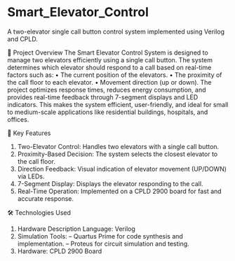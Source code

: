 # Smart_Elevator_Control
A two-elevator single call button control system implemented using Verilog and CPLD.

📜 Project Overview
The Smart Elevator Control System is designed to manage two elevators efficiently using a single call button. The system determines which elevator should respond to a call based on real-time factors such as:
•	The current position of the elevators.
•	The proximity of the call floor to each elevator.
•	Movement direction (up or down).
The project optimizes response times, reduces energy consumption, and provides real-time feedback through 7-segment displays and LED indicators. This makes the system efficient, user-friendly, and ideal for small to medium-scale applications like residential buildings, hospitals, and offices.

🚀 Key Features
1.	Two-Elevator Control: Handles two elevators with a single call button.
2.	Proximity-Based Decision: The system selects the closest elevator to the call floor.
3.	Direction Feedback: Visual indication of elevator movement (UP/DOWN) via LEDs.
4.	7-Segment Display: Displays the elevator responding to the call.
5.	Real-Time Operation: Implemented on a CPLD 2900 board for fast and accurate response.

🛠️ Technologies Used
1. Hardware Description Language: Verilog
2. Simulation Tools:
  –	Quartus Prime for code synthesis and implementation.
  –	Proteus for circuit simulation and testing.
3. Hardware: CPLD 2900 Board

